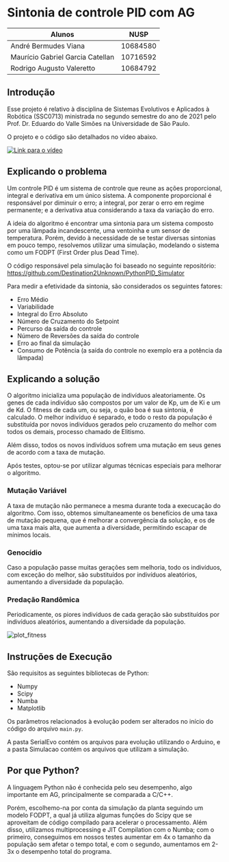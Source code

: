 # Sintonia de controle PID com AG

Alunos | NUSP
-------|------
André Bermudes Viana | 10684580
Maurício Gabriel Garcia Catellan | 10716592
Rodrigo Augusto Valeretto | 10684792

## Introdução
Esse projeto é relativo à disciplina de Sistemas Evolutivos e Aplicados à Robótica (SSC0713) ministrada no segundo semestre do ano de 2021 pelo Prof. Dr. Eduardo do Valle Simões na Universidade de São Paulo.

O projeto e o código são detalhados no vídeo abaixo.

[![Link para o vídeo](https://img.youtube.com/vi/W_xRHc-kPz0/0.jpg)](https://www.youtube.com/watch?v=W_xRHc-kPz0)

## Explicando o problema
Um controle PID é um sistema de controle que reune as ações proporcional, integral e derivativa em um único sistema. A componente proporcional é responsável por diminuir o erro; a integral, por zerar o erro em regime permanente; e a derivativa atua considerando a taxa da variação do erro.

A ideia do algoritmo é encontrar uma sintonia para um sistema composto por uma lâmpada incandescente, uma ventoinha e um sensor de temperatura. Porém, devido à necessidade de se testar diversas sintonias em pouco tempo, resolvemos utilizar uma simulação, modelando o sistema como um FODPT (First Order plus Dead Time).

O código responsável pela simulação foi baseado no seguinte repositório: https://github.com/Destination2Unknown/PythonPID_Simulator

Para medir a efetividade da sintonia, são considerados os seguintes fatores:
- Erro Médio 
- Variabilidade
- Integral do Erro Absoluto
- Número de Cruzamento do Setpoint
- Percurso da saída do controle
- Número de Reversões da saída do controle
- Erro ao final da simulação
- Consumo de Potência (a saída do controle no exemplo era a potência da lâmpada)

## Explicando a solução
O algoritmo inicializa uma população de indivíduos aleatoriamente. Os genes de cada indivíduo são compostos por um valor de Kp, um de Ki e um de Kd. O fitness de cada um, ou seja, o quão boa é sua sintonia, é calculado. O melhor indivíduo é separado, e todo o resto da população é substituída por novos indivíduos gerados pelo cruzamento do melhor com todos os demais, processo chamado de Elitismo.

Além disso, todos os novos indivíduos sofrem uma mutação em seus genes de acordo com a taxa de mutação.

Após testes, optou-se por utilizar algumas técnicas especiais para melhorar o algoritmo.

### Mutação Variável
A taxa de mutação não permanece a mesma durante toda a execucação do algoritmo. Com isso, obtemos simultaneamente os benefícios de uma taxa de mutação pequena, que é melhorar a convergência da solução, e os de uma taxa mais alta, que aumenta a diversidade, permitindo escapar de mínimos locais. 

### Genocídio
Caso a população passe muitas gerações sem melhoria, todo os indivíduos, com exceção do melhor, são substituídos por indivíduos aleatórios, aumentando a diversidade da população.

### Predação Randômica
Periodicamente, os piores indivíduos de cada geração são substituídos por indivíduos aleatórios, aumentando a diversidade da população.

![plot_fitness](https://user-images.githubusercontent.com/16878985/149593254-933c2af4-2b2f-4a5e-b5d1-db272b65ff9c.png)

## Instruções de Execução
São requisitos as seguintes bibliotecas de Python:
- Numpy
- Scipy
- Numba
- Matplotlib

Os parâmetros relacionados à evolução podem ser alterados no início do código do arquivo ```main.py```.

A pasta SerialEvo contém os arquivos para evolução utilizando o Arduino, e a pasta Simulacao contém os arquivos que utilizam a simulação.

## Por que Python?
A linguagem Python não é conhecida pelo seu desempenho, algo importante em AG, principalmente se comparada a C/C++. 

Porém, escolhemo-na por conta da simulação da planta seguindo um modelo FODPT, a qual já utiliza algumas funções do Scipy que se aproveitam de código compilado para acelerar o processamento. Além disso, utilizamos multiprocessing e JIT Compilation com o Numba; com o primeiro, conseguimos em nossos testes aumentar em 4x o tamanho da população sem afetar o tempo total, e com o segundo, aumentamos em 2-3x o desempenho total do programa.

